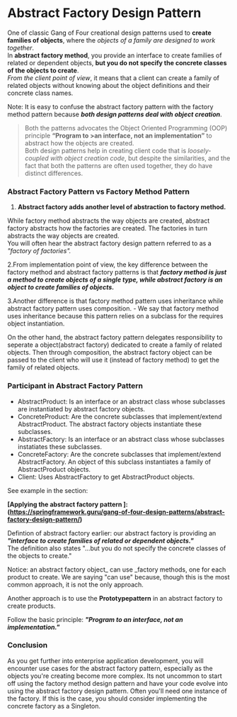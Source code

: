 # Abstract Factory Design Pattern

One of classic Gang of Four creational design patterns used to **create families of objects**, where the _objects of a family are designed to work together_.  
In **abstract factory method**, you provide an interface to create families of related or dependent objects, **but you do not specify the concrete classes of the objects to create**.  
_From the client point of view_, it means that a client can create a family of related objects without knowing about the object definitions and their concrete class names.

Note: It is easy to confuse the abstract factory pattern with the factory method pattern because **_both design patterns deal with object creation_**.

> Both the patterns advocates the Object Oriented Programming (OOP) principle **“Program to >an interface, not an implementation”** to abstract how the objects are created.  
> Both design patterns help in creating client code that is _loosely-coupled with object creation code_, but despite the similarities, and the fact that both the patterns are often used together, they do have distinct differences.

### Abstract Factory Pattern vs Factory Method Pattern

1. **Abstract factory adds another level of abstraction to factory method.**

While factory method abstracts the way objects are created, abstract factory abstracts how the factories are created. The factories in turn abstracts the way objects are created.  
You will often hear the abstract factory design pattern referred to as a _"factory of factories"._

2.From implementation point of view, the key difference between the factory method and abstract factory patterns is that **_factory method is just a method to create objects of a single type, while abstract factory is an object to create families of objects._**

3.Another difference is that factory method pattern uses inheritance while abstract factory pattern uses composition. - We say that factory method uses inheritance because this pattern relies on a subclass for the requires object instantiation.

On the other hand, the abstract factory pattern delegates responsibility to seperate a object(abstract factory) dedicated to create a family of related objects. Then through composition, the abstract factory object can be passed to the client who will use it (instead of factory method) to get the family of related objects.

### Participant in Abstract Factory Pattern

- AbstractProduct: Is an interface or an abstract class whose subclasses are instantiated by abstract factory objects.
- ConcreteProduct: Are the concrete subclasses that implement/extend AbstractProduct. The abstract factory objects instantiate these subclasses.
- AbstractFactory: Is an interface or an abstract class whose subclasses instatiates these subclasses.
- ConcreteFactory: Are the concrete subclasses that implement/extend AbstractFactory. An object of this subclass instantiates a family of AbstractProduct objects.
- Client: Uses AbstractFactory to get AbstractProduct objects.

See example in the section:

**[Applying the abstract factory pattern ]:(https://springframework.guru/gang-of-four-design-patterns/abstract-factory-design-pattern/)**

Defintion of abstract factory earlier: our abstract factory is providing an _**"interface to create families of related or dependent objects."**_  
The definition also states "...but you do not specify the concrete classes of the objects to create."

Notice: an abstract factory object\_ can use \_factory methods, one for each product to create. We are saying "can use" because, though this is the most common approach, it is not the only approach.

Another approach is to use the **Prototypepattern** in an abstract factory to create products.

Follow the basic principle: **_"Program to an interface, not an implementation."_**

### Conclusion

As you get further into enterprise application development, you will encounter use cases for the abstract factory pattern, especially as the objects you're creating become more complex. Its not uncommon to start off using the factory method design pattern and have your code evolve into using the abstract factory design pattern. Often you'll need one instance of the factory. If this is the case, you should consider implementing the concrete factory as a Singleton.
